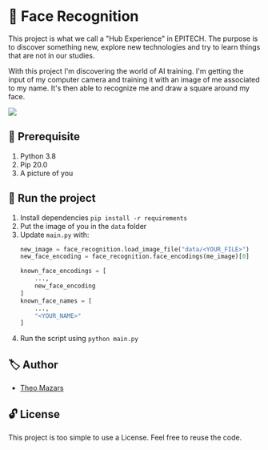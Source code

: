# 🧠 Face Recognition

This project is what we call a "Hub Experience" in EPITECH. The purpose is to discover something new, explore new technologies and try to learn things that are not in our studies.

With this project I'm discovering the world of AI training. I'm getting the input of my computer camera and training it with an image of me associated to my name. It's then able to recognize me and draw a square around my face.

![](./assets/demo.gif)

## 📃 Prerequisite

1. Python 3.8
2. Pip 20.0
3. A picture of you

## 🏁 Run the project

1. Install dependencies `pip install -r requirements`
2. Put the image of you in the `data` folder
3. Update `main.py` with:
    ```python
    new_image = face_recognition.load_image_file("data/<YOUR_FILE>")
    new_face_encoding = face_recognition.face_encodings(me_image)[0]

    known_face_encodings = [
        ...,
        new_face_encoding
    ]
    known_face_names = [
        ...,
        "<YOUR_NAME>"
    ]
    ```
4. Run the script using `python main.py`

## 🏷️ Author

- [Theo Mazars](https://github.com/theo-mazars)

## 🔓 License

This project is too simple to use a License. Feel free to reuse the code.
